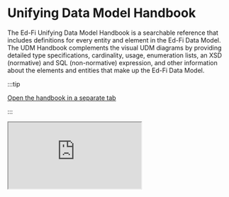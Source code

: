 # Unifying Data Model Handbook

The Ed-Fi Unifying Data Model Handbook is a searchable reference that includes
definitions for every entity and element in the Ed-Fi Data Model. The UDM
Handbook complements the visual UDM diagrams by providing detailed type
specifications, cardinality, usage, enumeration lists, an XSD (normative) and
SQL (non-normative) expression, and other information about the elements and
entities that make up the Ed-Fi Data Model.

:::tip

<a href="https://edfidocs.blob.core.windows.net/$web/handbook/v5.2/index.html" target="_blank">Open the handbook in a separate tab</a>

:::

<iframe src="https://edfidocs.blob.core.windows.net/$web/handbook/v5.2/index.html"
  title="Data Standard v5.2 Handbook" />
